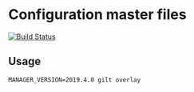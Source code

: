 # Configuration master files

[![Build Status](https://travis-ci.org/osism/cfg-master.svg?branch=master)](https://travis-ci.org/osism/cfg-master)                                                                                                          

## Usage

```
MANAGER_VERSION=2019.4.0 gilt overlay
```
